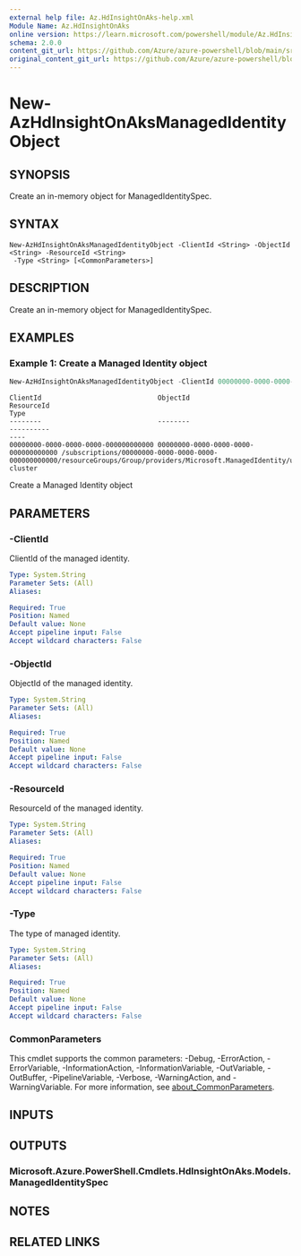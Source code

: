 ```yaml
---
external help file: Az.HdInsightOnAks-help.xml
Module Name: Az.HdInsightOnAks
online version: https://learn.microsoft.com/powershell/module/Az.HdInsightOnAks/new-azhdinsightonaksmanagedidentityobject
schema: 2.0.0
content_git_url: https://github.com/Azure/azure-powershell/blob/main/src/HdInsightOnAks/HdInsightOnAks/help/New-AzHdInsightOnAksManagedIdentityObject.md
original_content_git_url: https://github.com/Azure/azure-powershell/blob/main/src/HdInsightOnAks/HdInsightOnAks/help/New-AzHdInsightOnAksManagedIdentityObject.md
---
```


# New-AzHdInsightOnAksManagedIdentityObject

## SYNOPSIS
Create an in-memory object for ManagedIdentitySpec.

## SYNTAX

```
New-AzHdInsightOnAksManagedIdentityObject -ClientId <String> -ObjectId <String> -ResourceId <String>
 -Type <String> [<CommonParameters>]
```

## DESCRIPTION
Create an in-memory object for ManagedIdentitySpec.

## EXAMPLES

### Example 1: Create a Managed Identity object
```powershell
New-AzHdInsightOnAksManagedIdentityObject -ClientId 00000000-0000-0000-0000-000000000000 -ObjectId 00000000-0000-0000-0000-000000000000 -ResourceId /subscriptions/00000000-0000-0000-0000-000000000000/resourceGroups/Group/providers/Microsoft.ManagedIdentity/userAssignedIdentities/msi -Type cluster
```

```output
ClientId                             ObjectId                             ResourceId                                                                                                                              Type
--------                             --------                             ----------                                                                                                                              ----
00000000-0000-0000-0000-000000000000 00000000-0000-0000-0000-000000000000 /subscriptions/00000000-0000-0000-0000-000000000000/resourceGroups/Group/providers/Microsoft.ManagedIdentity/userAssignedIdentities/msi cluster
```

Create a Managed Identity object

## PARAMETERS

### -ClientId
ClientId of the managed identity.

```yaml
Type: System.String
Parameter Sets: (All)
Aliases:

Required: True
Position: Named
Default value: None
Accept pipeline input: False
Accept wildcard characters: False
```

### -ObjectId
ObjectId of the managed identity.

```yaml
Type: System.String
Parameter Sets: (All)
Aliases:

Required: True
Position: Named
Default value: None
Accept pipeline input: False
Accept wildcard characters: False
```

### -ResourceId
ResourceId of the managed identity.

```yaml
Type: System.String
Parameter Sets: (All)
Aliases:

Required: True
Position: Named
Default value: None
Accept pipeline input: False
Accept wildcard characters: False
```

### -Type
The type of managed identity.

```yaml
Type: System.String
Parameter Sets: (All)
Aliases:

Required: True
Position: Named
Default value: None
Accept pipeline input: False
Accept wildcard characters: False
```

### CommonParameters
This cmdlet supports the common parameters: -Debug, -ErrorAction, -ErrorVariable, -InformationAction, -InformationVariable, -OutVariable, -OutBuffer, -PipelineVariable, -Verbose, -WarningAction, and -WarningVariable. For more information, see [about_CommonParameters](http://go.microsoft.com/fwlink/?LinkID=113216).

## INPUTS

## OUTPUTS

### Microsoft.Azure.PowerShell.Cmdlets.HdInsightOnAks.Models.ManagedIdentitySpec

## NOTES

## RELATED LINKS
